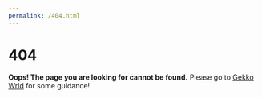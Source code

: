 ```yaml
---
permalink: /404.html
---
```


# 404

**Oops! The page you are looking for cannot be found.** Please go to [Gekko Wrld](https://github.com/gekkowrld) for some guidance!
